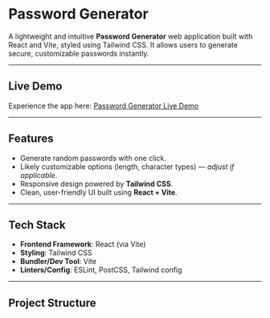 # Password Generator

A lightweight and intuitive **Password Generator** web application built with React and Vite, styled using Tailwind CSS. It allows users to generate secure, customizable passwords instantly.

---

##  Live Demo

Experience the app here: [Password Generator Live Demo](https://random-password-generator-eta-three.vercel.app)

---

##  Features

- Generate random passwords with one click.
- Likely customizable options (length, character types) — *adjust if applicable*.
- Responsive design powered by **Tailwind CSS**.
- Clean, user-friendly UI built using **React + Vite**.

---

##  Tech Stack

- **Frontend Framework**: React (via Vite)
- **Styling**: Tailwind CSS
- **Bundler/Dev Tool**: Vite
- **Linters/Config**: ESLint, PostCSS, Tailwind config

---

##  Project Structure

